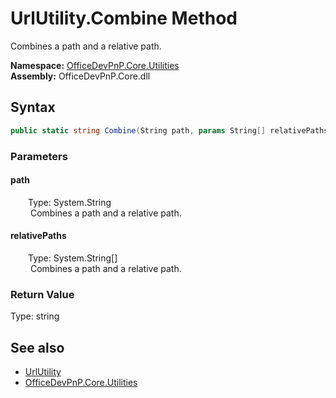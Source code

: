 # UrlUtility.Combine Method  
 Combines a path and a relative path.   

**Namespace:** [OfficeDevPnP.Core.Utilities](OfficeDevPnP.Core.Utilities.md)  
**Assembly:** OfficeDevPnP.Core.dll  
## Syntax
```C#
public static string Combine(String path, params String[] relativePaths)
```
### Parameters
#### path  
&emsp;&emsp;Type: System.String  
&emsp;&emsp; Combines a path and a relative path.   

  

#### relativePaths  
&emsp;&emsp;Type: System.String[]  
&emsp;&emsp; Combines a path and a relative path.   

  

### Return Value
Type: string  
  


## See also
- [UrlUtility](OfficeDevPnP.Core.Utilities.UrlUtility.md) 
- [OfficeDevPnP.Core.Utilities](OfficeDevPnP.Core.Utilities.md) 
